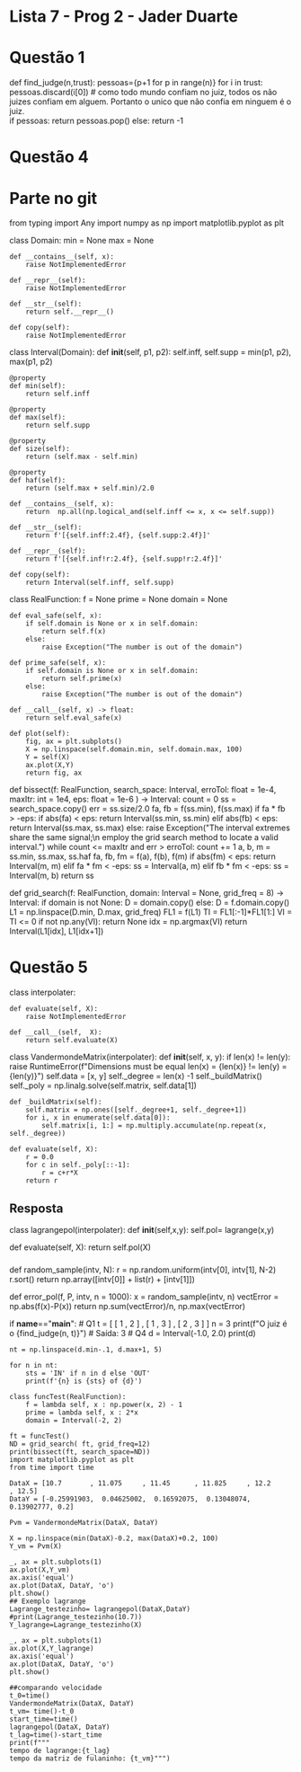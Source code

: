 # Lista 7 - Prog 2 - Jader Duarte
# Questão 1
def find_judge(n,trust):
    pessoas={p+1 for p in range(n)}
    for i in trust:
        pessoas.discard(i[0]) # como todo mundo confiam no juiz, todos os não juizes confiam em alguem. Portanto o unico que não confia em ninguem é o juiz.  
    if pessoas:
        return pessoas.pop()
    else:
        return -1
    
# Questão 4
# Parte no git 
from typing import Any
import numpy as np
import matplotlib.pyplot as plt
    
class Domain:
    min = None
    max = None

    def __contains__(self, x):
        raise NotImplementedError
    
    def __repr__(self):
        raise NotImplementedError

    def __str__(self):
        return self.__repr__()
    
    def copy(self):
        raise NotImplementedError 


class Interval(Domain):
    def __init__(self, p1, p2):
        self.inff, self.supp = min(p1, p2), max(p1, p2)
    
    @property
    def min(self):
        return self.inff

    @property
    def max(self):
        return self.supp
    
    @property
    def size(self):
        return (self.max - self.min)
    
    @property
    def haf(self):
        return (self.max + self.min)/2.0
    
    def __contains__(self, x):
        return  np.all(np.logical_and(self.inff <= x, x <= self.supp))

    def __str__(self):
        return f'[{self.inff:2.4f}, {self.supp:2.4f}]' 

    def __repr__(self):
        return f'[{self.inf!r:2.4f}, {self.supp!r:2.4f}]'
    
    def copy(self):
        return Interval(self.inff, self.supp)


class RealFunction:
    f = None
    prime = None
    domain = None
    
    def eval_safe(self, x):
        if self.domain is None or x in self.domain:
            return self.f(x)
        else:
            raise Exception("The number is out of the domain")

    def prime_safe(self, x):
        if self.domain is None or x in self.domain:
            return self.prime(x)
        else:
            raise Exception("The number is out of the domain")
        
    def __call__(self, x) -> float:
        return self.eval_safe(x)
    
    def plot(self):
        fig, ax = plt.subplots()
        X = np.linspace(self.domain.min, self.domain.max, 100)
        Y = self(X)
        ax.plot(X,Y)
        return fig, ax



def bissect(f: RealFunction, 
            search_space: Interval, 
            erroTol: float = 1e-4, 
            maxItr: int = 1e4, 
            eps: float = 1e-6 ) -> Interval:
    count = 0
    ss = search_space.copy()
    err = ss.size/2.0
    fa, fb = f(ss.min), f(ss.max)
    if fa * fb > -eps:
        if abs(fa) < eps:
            return Interval(ss.min, ss.min)
        elif abs(fb) < eps:
            return Interval(ss.max, ss.max)
        else:
            raise Exception("The interval extremes share the same signal;\n employ the grid search method to locate a valid interval.")
    while count <= maxItr and err > erroTol:
        count += 1
        a, b, m =  ss.min, ss.max, ss.haf
        fa, fb, fm = f(a), f(b), f(m)
        if abs(fm) < eps:
            return Interval(m, m)
        elif fa * fm < -eps:
            ss = Interval(a, m)
        elif fb * fm < -eps:
            ss = Interval(m, b)
    return ss


def grid_search(f: RealFunction, domain: Interval = None, grid_freq = 8) -> Interval:
    if domain is not None:
        D = domain.copy()
    else:
        D = f.domain.copy()
    L1 = np.linspace(D.min, D.max, grid_freq)
    FL1 = f(L1)
    TI = FL1[:-1]*FL1[1:]
    VI = TI <= 0
    if not np.any(VI):
        return None
    idx = np.argmax(VI)
    return Interval(L1[idx], L1[idx+1])
# Questão 5


class interpolater:

    def evaluate(self, X):
        raise NotImplementedError

    def __call__(self,  X):
        return self.evaluate(X)


class VandermondeMatrix(interpolater):
    def __init__(self, x, y):
        if len(x) != len(y):
            raise RuntimeError(f"Dimensions must be equal len(x) = {len(x)} != len(y) = {len(y)}")
        self.data = [x, y]
        self._degree = len(x) -1
        self._buildMatrix()
        self._poly = np.linalg.solve(self.matrix, self.data[1])

    def _buildMatrix(self):
        self.matrix = np.ones([self._degree+1, self._degree+1])
        for i, x in enumerate(self.data[0]):
            self.matrix[i, 1:] = np.multiply.accumulate(np.repeat(x, self._degree))
    
    def evaluate(self, X):
        r = 0.0
        for c in self._poly[::-1]:
            r = c+r*X
        return r
## Resposta 
class lagrangepol(interpolater):
  def __init__(self,x,y):
    self.pol= lagrange(x,y)
  
  def evaluate(self, X):
        return self.pol(X)
###
def random_sample(intv, N):
    r = np.random.uniform(intv[0], intv[1], N-2)
    r.sort()
    return np.array([intv[0]] + list(r) + [intv[1]])

def error_pol(f, P, intv, n = 1000):
    x = random_sample(intv, n)
    vectError = np.abs(f(x)-P(x))
    return np.sum(vectError)/n, np.max(vectError)

if __name__=="__main__":
    # Q1
    t = [ [ 1 , 2 ] , [ 1 , 3 ] , [ 2 , 3 ] ]
    n = 3
    print(f"O juiz é o {find_judge(n, t)}")  # Saída: 3
    # Q4
    d = Interval(-1.0, 2.0)
    print(d)

    nt = np.linspace(d.min-.1, d.max+1, 5)

    for n in nt:
        sts = 'IN' if n in d else 'OUT'
        print(f'{n} is {sts} of {d}')

    class funcTest(RealFunction):
        f = lambda self, x : np.power(x, 2) - 1
        prime = lambda self, x : 2*x
        domain = Interval(-2, 2)

    ft = funcTest()
    ND = grid_search( ft, grid_freq=12)
    print(bissect(ft, search_space=ND))
    import matplotlib.pyplot as plt
    from time import time 

    DataX = [10.7       , 11.075     , 11.45      , 11.825     , 12.2       , 12.5]
    DataY = [-0.25991903,  0.04625002,  0.16592075,  0.13048074,  0.13902777, 0.2]

    Pvm = VandermondeMatrix(DataX, DataY)

    X = np.linspace(min(DataX)-0.2, max(DataX)+0.2, 100)
    Y_vm = Pvm(X)

    _, ax = plt.subplots(1)
    ax.plot(X,Y_vm)
    ax.axis('equal')
    ax.plot(DataX, DataY, 'o')
    plt.show()
    ## Exemplo lagrange 
    Lagrange_testezinho= lagrangepol(DataX,DataY)
    #print(Lagrange_testezinho(10.7))
    Y_lagrange=Lagrange_testezinho(X)

    _, ax = plt.subplots(1)
    ax.plot(X,Y_lagrange)
    ax.axis('equal')
    ax.plot(DataX, DataY, 'o')
    plt.show()

    ##comparando velocidade
    t_0=time()
    VandermondeMatrix(DataX, DataY)
    t_vm= time()-t_0
    start_time=time()
    lagrangepol(DataX, DataY)
    t_lag=time()-start_time
    print(f"""
    tempo de lagrange:{t_lag}
    tempo da matriz de fulaninho: {t_vm}""")
